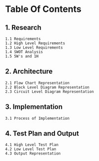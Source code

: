 # Table Of Contents

## 1. Research
    1.1 Requirements
    1.2 High Level Requirements
    1.3 Low Level Requirements
    1.4 SWOT Analysis
    1.5 5W's and 1H

## 2. Architecture
    2.1 Flow Chart Representation
    2.2 Block Level Diagram Representation
    2.3 Circuit Level Diagram Representation

## 3. Implementation
    3.1 Process of Implementation

## 4. Test Plan and Output
    4.1 High Level Test Plan
    4.2 Low Level Test Plan
    4.3 Output Representation

